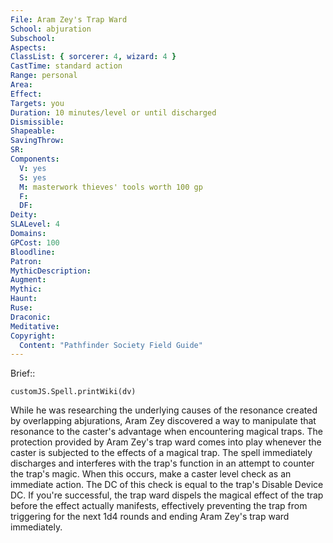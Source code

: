 ```yaml
---
File: Aram Zey's Trap Ward
School: abjuration
Subschool: 
Aspects: 
ClassList: { sorcerer: 4, wizard: 4 }
CastTime: standard action
Range: personal
Area: 
Effect: 
Targets: you
Duration: 10 minutes/level or until discharged
Dismissible: 
Shapeable: 
SavingThrow: 
SR: 
Components:
  V: yes
  S: yes
  M: masterwork thieves' tools worth 100 gp
  F: 
  DF: 
Deity: 
SLALevel: 4
Domains: 
GPCost: 100
Bloodline: 
Patron: 
MythicDescription: 
Augment: 
Mythic: 
Haunt: 
Ruse: 
Draconic: 
Meditative: 
Copyright:
  Content: "Pathfinder Society Field Guide"
---
```

Brief:: 

```dataviewjs
customJS.Spell.printWiki(dv)
```

While he was researching the underlying causes of the resonance created by overlapping abjurations, Aram Zey discovered a way to manipulate that resonance to the caster's advantage when encountering magical traps.  The protection provided by Aram Zey's trap ward comes into play whenever the caster is subjected to the effects of a magical trap. The spell immediately discharges and interferes with the trap's function in an attempt to counter the trap's magic. When this occurs, make a caster level check as an immediate action. The DC of this check is equal to the trap's Disable Device DC. If you're successful, the trap ward dispels the magical effect of the trap before the effect actually manifests, effectively preventing the trap from triggering for the next 1d4 rounds and ending Aram Zey's trap ward immediately.
